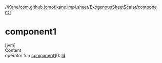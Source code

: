 //[Kane](../../index.md)/[com.github.jomof.kane.impl.sheet](../index.md)/[ExogenousSheetScalar](index.md)/[component1](component1.md)



# component1  
[jvm]  
Content  
operator fun [component1](component1.md)(): [Id](../../com.github.jomof.kane.impl/index.md#%5Bcom.github.jomof.kane.impl%2FId%2F%2F%2FPointingToDeclaration%2F%5D%2FClasslikes%2F-1691848896)  



